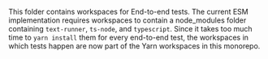 This folder contains workspaces for End-to-end tests. The current ESM
implementation requires workspaces to contain a node_modules folder containing
`text-runner`, `ts-node`, and `typescript`. Since it takes too much time to
`yarn install` them for every end-to-end test, the workspaces in which tests
happen are now part of the Yarn workspaces in this monorepo.
